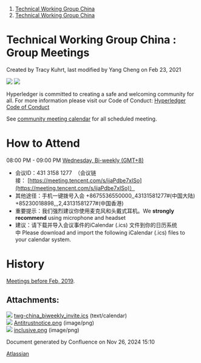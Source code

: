 1. [Technical Working Group China](index.html)
2. [Technical Working Group China](Technical-Working-Group-China_22151170.html)

# Technical Working Group China : Group Meetings

Created by Tracy Kuhrt, last modified by Yang Cheng on Feb 23, 2021

![](attachments/22151180/22151958.png?height=150) ![](attachments/22151180/22151959.png?height=150)

Hyperledger is committed to creating a safe and welcoming community for all. For more information please visit our Code of Conduct: [Hyperledger Code of Conduct](https://lf-hyperledger.atlassian.net/wiki/display/HYP/Hyperledger+Code+of+Conduct)

See [community meeting calendar](https://lf-hyperledger.atlassian.net/wiki/display/HYP/Calendar+of+Public+Meetings) for all scheduled meeting.

# How to Attend

08:00 PM - 09:00 PM [Wednesday, Bi-weekly (GMT+8)](https://meeting.tencent.com/s/ijaPdbe7xISo)

- 会议ID：431 3158 1277  （会议链接： [https://meeting.tencent.com/s/ijaPdbe7xISo](https://meeting.tencent.com/s/ijaPdbe7xISo)）
- 其他途径：手机一键拨号入会 +8675536550000,,43131581277#(中国大陆) +85230018898,,,2,43131581277#(中国香港)
- 重要提示：我们强烈建议你使用麦克风和头戴式耳机。We **strongly recommend** using microphone and headset
- 建议：请下载并导入会议事件的iCalendar (.ics) 文件到你的日历系统中 Please download and import the following iCalendar (.ics) files to your calendar system.

# History

[Meetings before Feb, 2019](https://wiki-archive.hyperledger.org/groups/twgc/meetings).

## Attachments:

![](images/icons/bullet_blue.gif) [twg-china\_biweekly\_invite.ics](attachments/22151180/22151212.ics) (text/calendar)  
![](images/icons/bullet_blue.gif) [Antitrustnotice.png](attachments/22151180/22151958.png) (image/png)  
![](images/icons/bullet_blue.gif) [inclusive.png](attachments/22151180/22151959.png) (image/png)

Document generated by Confluence on Nov 26, 2024 15:10

[Atlassian](http://www.atlassian.com/)
